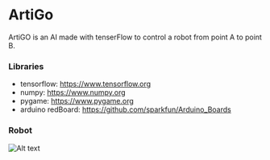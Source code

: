 # ArtiGo

ArtiGO is an AI made with tenserFlow to control a robot from point A to point B.

### Libraries

- tensorflow: https://www.tensorflow.org
- numpy: https://www.numpy.org
- pygame: https://www.pygame.org
- arduino redBoard: https://github.com/sparkfun/Arduino_Boards

### Robot

![Alt text](robot.png)
